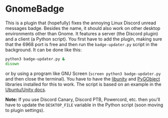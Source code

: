 # GnomeBadge
This is a plugin that (hopefully) fixes the annoying Linux Discord unread messages badge. Besides the name, it should also work on other desktop environments other than Gnome. It features a server (the Discord plugin) and a client (a Python script).
You first have to add the plugin, making sure that the 6968 port is free and then run the `badge-updater.py` script in the background.
It can be done like this:
```bash
python3 badge-updater.py &
disown
```
or by using a program like GNU Screen (`screen python3 badge-updater.py` and then close the terminal).
You have to have the [libunity](https://aur.archlinux.org/packages/libunity/) and [PyGObject](https://pygobject.readthedocs.io/en/latest/) libraries installed for this to work.
The script is based on an example in the [Ubuntu/Unity docs](https://wiki.ubuntu.com/Unity/LauncherAPI#Python_Example).

**Note:** If you use Discord Canary, Discord PTB, Powercord, etc. then you'll have to update the `DESKTOP_FILE` variable in the Python script (soon moving to plugin settings).